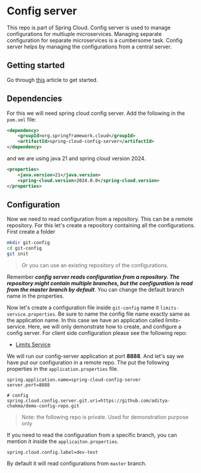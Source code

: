 # Config server

This repo is part of Spring Cloud. Config server is used to manage configurations for multiuple microservices. Managing separate configuration for separate microservices is a cumbersome task. Config server helps by managing the configurations from a central server.

## Getting started

Go through [this](https://docs.spring.io/spring-cloud-config/docs/current/reference/html/) article to get started.

## Dependencies

For this we will need spring cloud config server. Add the following in the `pom.xml` file:

```xml
<dependency>
    <groupId>org.springframework.cloud</groupId>
    <artifactId>spring-cloud-config-server</artifactId>
</dependency>
```

and we are using java 21 and spring cloud version 2024.

```xml
<properties>
    <java.version>21</java.version>
    <spring-cloud.version>2024.0.0</spring-cloud.version>
</properties>
```

## Configuration

Now we need to read configuration from a repository. This can be a remote repository. For this let's create a repository containing all the configurations. First create a folder

```sh
mkdir git-config
cd git-config
git init
```

> Or you can use an existing repository of the configurations.

Remember ***config server reads configuration from a repository. The repository might contain multiple branches, but the configuration is read from the master branch by default***. You can change the default branch name in the properties.

Now let's create a configuration file inside `git-config` name it `limits-service.properties`. Be sure to name the config file name exactly same as the application name. In this case we have an application called limits-service. Here, we will only demonstrate how to create, and configure a config server. For client side configuration please see the following repo:

- [Limits Service](../limits-service/README.md)

We will run our config-server application at port **8888**. And let's say we have put our configuration in a remote repo. The put the following properties in the `application.properties` file.

```properties
spring.application.name=spring-cloud-config-server
server.port=8888

# config
spring.cloud.config.server.git.uri=https://github.com/aditya-chakma/demo-config-repo.git
```

> Note: the following repo is private. Used for demonstration purpose only

If you need to read the configuration from a specific branch, you can mention it inside the `applicaiton.properties`.

```properties
spring.cloud.config.label=dev-test
```

By default it will read configurations from `master` branch.
